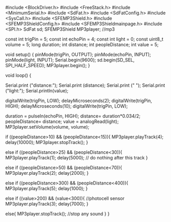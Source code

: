 #include <BlockDriver.h>
#include <FreeStack.h>
#include <MinimumSerial.h>
#include <SdFat.h>
#include <SdFatConfig.h>
#include <SysCall.h>
#include <SFEMP3Shield.h>
#include <SFEMP3ShieldConfig.h>
#include <SFEMP3Shieldmainpage.h>
#include <SPI.h>
SdFat sd;
SFEMP3Shield MP3player; //mp3

const int trigPin = 5; 
const int echoPin = 4; 
const int light = 0; 
const uint8_t volume = 5;
long duration;
int distance; 
int peopleDistance; 
int value = 5;


void setup() {
pinMode(trigPin, OUTPUT); 
pinMode(echoPin, INPUT); 
pinMode(light, INPUT);
Serial.begin(9600); 
sd.begin(SD_SEL, SPI_HALF_SPEED);
MP3player.begin();
}

void loop() {

Serial.print ("distance:");
Serial.print (distance); 
Serial.print (" ");
Serial.print ("light:");
Serial.println(value);  

digitalWrite(trigPin, LOW);
delayMicroseconds(2);
digitalWrite(trigPin, HIGH);
delayMicroseconds(10);
digitalWrite(trigPin, LOW);

duration = pulseIn(echoPin, HIGH);
distance= duration*0.034/2;
peopleDistance= distance;
value = analogRead(light);
MP3player.setVolume(volume, volume);


if ((peopleDistance>10) && (peopleDistance<15)){
MP3player.playTrack(4);
delay(10000);
MP3player.stopTrack();
}

else if ((peopleDistance>25) && (peopleDistance<30)){
MP3player.playTrack(1);
delay(5000); // do nothing after this track
}

else if ((peopleDistance>50) && (peopleDistance<70)){
MP3player.playTrack(2);
delay(2000);
}

else if ((peopleDistance>300) && (peopleDistance<400)){
MP3player.playTrack(5);
delay(1000);
}

else if ((value>200) && (value<300)){ //photocell sensor
MP3player.playTrack(3);
delay(7000);
}

 
else{
MP3player.stopTrack(); //stop any sound
}
}
